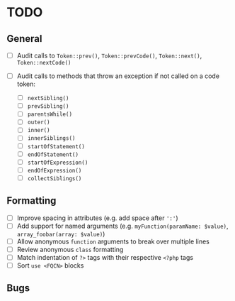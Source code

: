 # TODO

## General

- [ ] Audit calls to `Token::prev()`, `Token::prevCode()`, `Token::next()`, `Token::nextCode()`

- [ ] Audit calls to methods that throw an exception if not called on a code token:
  - [ ] `nextSibling()`
  - [ ] `prevSibling()`
  - [ ] `parentsWhile()`
  - [ ] `outer()`
  - [ ] `inner()`
  - [ ] `innerSiblings()`
  - [ ] `startOfStatement()`
  - [ ] `endOfStatement()`
  - [ ] `startOfExpression()`
  - [ ] `endOfExpression()`
  - [ ] `collectSiblings()`

## Formatting

- [ ] Improve spacing in attributes (e.g. add space after `':'`)
- [ ] Add support for named arguments (e.g. `myFunction(paramName: $value)`, `array_foobar(array: $value)`)
- [ ] Allow anonymous `function` arguments to break over multiple lines
- [ ] Review anonymous `class` formatting
- [ ] Match indentation of `?>` tags with their respective `<?php` tags
- [ ] Sort `use <FQCN>` blocks

## Bugs

